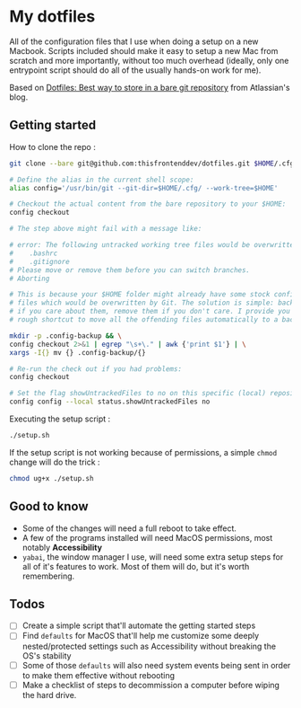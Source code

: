 # My dotfiles

All of the configuration files that I use when doing a setup on a new Macbook. Scripts included should make it easy to setup a new Mac from scratch and more importantly, without too much overhead (ideally, only one entrypoint script should do all of the usually hands-on work for me).

Based on [Dotfiles: Best way to store in a bare git repository](https://www.atlassian.com/git/tutorials/dotfiles) from Atlassian's blog.

## Getting started

How to clone the repo :
```bash
git clone --bare git@github.com:thisfrontenddev/dotfiles.git $HOME/.cfg

# Define the alias in the current shell scope:
alias config='/usr/bin/git --git-dir=$HOME/.cfg/ --work-tree=$HOME'

# Checkout the actual content from the bare repository to your $HOME:
config checkout

# The step above might fail with a message like:

# error: The following untracked working tree files would be overwritten by checkout:
#    .bashrc
#    .gitignore
# Please move or remove them before you can switch branches.
# Aborting

# This is because your $HOME folder might already have some stock configuration
# files which would be overwritten by Git. The solution is simple: back up the files
# if you care about them, remove them if you don't care. I provide you with a possible
# rough shortcut to move all the offending files automatically to a backup folder:

mkdir -p .config-backup && \
config checkout 2>&1 | egrep "\s+\." | awk {'print $1'} | \
xargs -I{} mv {} .config-backup/{}

# Re-run the check out if you had problems:
config checkout

# Set the flag showUntrackedFiles to no on this specific (local) repository:
config config --local status.showUntrackedFiles no
```

Executing the setup script :
```bash
./setup.sh
```

If the setup script is not working because of permissions, a simple `chmod` change will do the trick :
```bash
chmod ug+x ./setup.sh
```

## Good to know

- Some of the changes will need a full reboot to take effect.
- A few of the programs installed will need MacOS permissions, most notably **Accessibility**
- `yabai`, the window manager I use, will need some extra setup steps for all of it's features to work. Most of them will do, but it's worth remembering.

## Todos

- [ ] Create a simple script that'll automate the getting started steps
- [ ] Find `defaults` for MacOS that'll help me customize some deeply nested/protected settings such as Accessibility without breaking the OS's stability
- [ ] Some of those `defaults` will also need system events being sent in order to make them effective without rebooting
- [ ] Make a checklist of steps to decommission a computer before wiping the hard drive.
